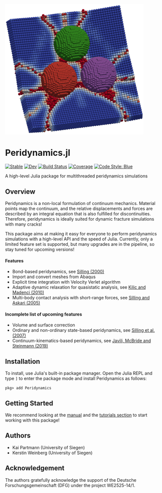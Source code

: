 <img src="docs/src/assets/logo.png" width="450" />

# Peridynamics.jl

[![Stable](https://img.shields.io/badge/docs-stable-blue.svg)](https://kaipartmann.github.io/Peridynamics.jl/stable/)
[![Dev](https://img.shields.io/badge/docs-dev-blue.svg)](https://kaipartmann.github.io/Peridynamics.jl/dev/)
[![Build Status](https://github.com/kaipartmann/Peridynamics.jl/actions/workflows/CI.yml/badge.svg?branch=main)](https://github.com/kaipartmann/Peridynamics.jl/actions/workflows/CI.yml?query=branch%3Amain)
[![Coverage](https://codecov.io/gh/kaipartmann/Peridynamics.jl/branch/main/graph/badge.svg)](https://codecov.io/gh/kaipartmann/Peridynamics.jl)
[![Code Style: Blue](https://img.shields.io/badge/code%20style-blue-4495d1.svg)](https://github.com/invenia/BlueStyle)

A high-level Julia package for multithreaded peridynamics simulations

## Overview

Peridynamics is a non-local formulation of continuum mechanics.
Material points map the continuum, and the relative displacements and forces are described by an integral equation that is also fulfilled for discontinuities. Therefore, peridynamics is ideally suited for dynamic fracture simulations with many cracks!

This package aims at making it easy for everyone to perform peridynamics simulations with a high-level API and the speed of Julia.
Currently, only a limited feature set is supported, but many upgrades are in the pipeline, so stay tuned for upcoming versions!

#### Features
- Bond-based peridynamics, see [Silling (2000)](https://doi.org/10.1016/S0022-5096(99)00029-0)
- Import and convert meshes from Abaqus
- Explicit time integration with Velocity Verlet algorithm
- Adaptive dynamic relaxation for quasistatic analysis, see [Kilic and Madenci (2010)](https://doi.org/10.1016/j.tafmec.2010.08.001)
- Multi-body contact analysis with short-range forces, see [Silling and Askari (2005)](https://doi.org/10.1016/j.compstruc.2004.11.026)

#### Incomplete list of upcoming features
- Volume and surface correction
- Ordinary and non-ordinary state-based peridynamics, see [Silling et al. (2007)](https://link.springer.com/article/10.1007/s10659-007-9125-1)
- Continuum-kinematics-based peridynamics, see [Javili, McBride and Steinmann (2019)](https://doi.org/10.1016/j.jmps.2019.06.016)

## Installation

To install, use Julia's built-in package manager. Open the Julia REPL and type `]` to enter the package mode and install Peridynamics as follows:

```
pkg> add Peridynamics
```

## Getting Started

We recommend looking at the [manual](https://kaipartmann.github.io/Peridynamics.jl/dev/manual/) and the [tutorials section](https://kaipartmann.github.io/Peridynamics.jl/dev/tensiletest/) to start working with this package!


## Authors

- Kai Partmann (University of Siegen)
- Kerstin Weinberg (University of Siegen)

## Acknowledgement

The authors gratefully acknowledge the support of the Deutsche Forschungsgemeinschaft (DFG) under the project WE2525-14/1.